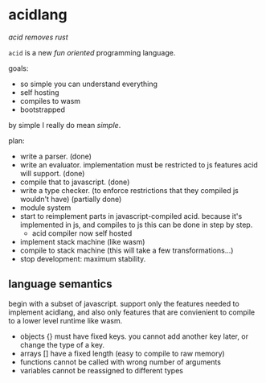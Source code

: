 # acidlang

_acid removes rust_

`acid` is a new _fun oriented_ programming language.

goals:

* so simple you can understand everything
* self hosting
* compiles to wasm
* bootstrapped

by simple I really do mean _simple_. 

plan:
* write a parser. (done)
* write an evaluator. implementation must be restricted to js features acid will support. (done)
* compile that to javascript. (done)
* write a type checker. (to enforce restrictions that they compiled js wouldn't have) (partially done)
* module system
* start to reimplement parts in javascript-compiled acid.
  because it's implemented in js, and compiles to js this can be done in step by step.
  * acid compiler now self hosted
* implement stack machine (like wasm)
* compile to stack machine (this will take a few transformations...)
* stop development: maximum stability.

## language semantics

begin with a subset of javascript. support only the features needed to implement acidlang,
and also only features that are convienient to compile to a lower level runtime like wasm.

* objects {} must have fixed keys. you cannot add another key later, or change the type of a key.
* arrays [] have a fixed length (easy to compile to raw memory)
* functions cannot be called with wrong number of arguments
* variables cannot be reassigned to different types


